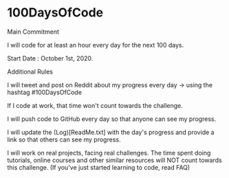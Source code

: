 # 100DaysOfCode
Main Commitment

I will code for at least an hour every day for the next 100 days.

Start Date : October 1st, 2020. 

Additional Rules

I will tweet and post on Reddit about my progress every day -> using the hashtag #100DaysOfCode

If I code at work, that time won't count towards the challenge.

I will push code to GitHub every day so that anyone can see my progress.

I will update the (Log)[ReadMe.txt] with the day's progress and provide a link so that others can see my progress.

I will work on real projects, facing real challenges. The time spent doing tutorials, online courses and other similar resources will NOT count towards this challenge. (If you've just started learning to code, read FAQ)
